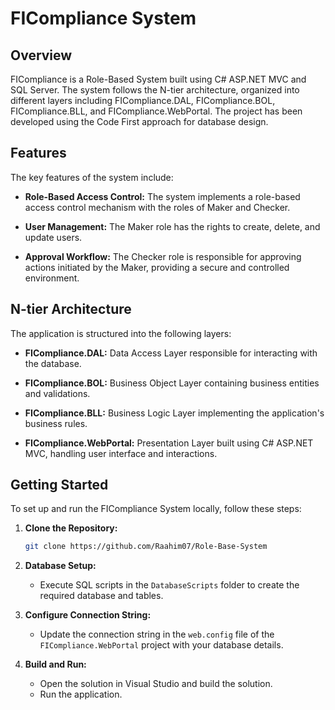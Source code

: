 # FICompliance System

## Overview

FICompliance is a Role-Based System built using C# ASP.NET MVC and SQL Server. The system follows the N-tier architecture, organized into different layers including FICompliance.DAL, FICompliance.BOL, FICompliance.BLL, and FICompliance.WebPortal. The project has been developed using the Code First approach for database design.

## Features

The key features of the system include:

- **Role-Based Access Control:** The system implements a role-based access control mechanism with the roles of Maker and Checker.

- **User Management:** The Maker role has the rights to create, delete, and update users.

- **Approval Workflow:** The Checker role is responsible for approving actions initiated by the Maker, providing a secure and controlled environment.

## N-tier Architecture

The application is structured into the following layers:

- **FICompliance.DAL:** Data Access Layer responsible for interacting with the database.

- **FICompliance.BOL:** Business Object Layer containing business entities and validations.

- **FICompliance.BLL:** Business Logic Layer implementing the application's business rules.

- **FICompliance.WebPortal:** Presentation Layer built using C# ASP.NET MVC, handling user interface and interactions.

## Getting Started

To set up and run the FICompliance System locally, follow these steps:

1. **Clone the Repository:**
    ```bash
    git clone https://github.com/Raahim07/Role-Base-System
    ```

2. **Database Setup:**
    - Execute SQL scripts in the `DatabaseScripts` folder to create the required database and tables.

3. **Configure Connection String:**
    - Update the connection string in the `web.config` file of the `FICompliance.WebPortal` project with your database details.

4. **Build and Run:**
    - Open the solution in Visual Studio and build the solution.
    - Run the application.


